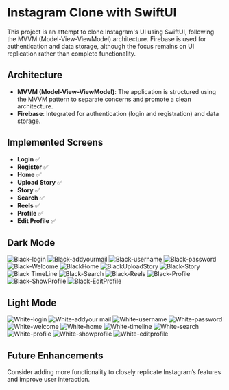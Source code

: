 # Instagram Clone with SwiftUI

This project is an attempt to clone Instagram's UI using SwiftUI, following the MVVM (Model-View-ViewModel) architecture. Firebase is used for authentication and data storage, although the focus remains on UI replication rather than complete functionality.

## Architecture

- **MVVM (Model-View-ViewModel)**: The application is structured using the MVVM pattern to separate concerns and promote a clean architecture.
- **Firebase**: Integrated for authentication (login and registration) and data storage.

## Implemented Screens

- **Login** ✅
- **Register** ✅
- **Home** ✅
- **Upload Story** ✅
- **Story** ✅
- **Search** ✅
- **Reels** ✅
- **Profile** ✅
- **Edit Profile** ✅

## Dark Mode

![Black-login](https://github.com/user-attachments/assets/36da143b-ed7b-4f66-9264-9207c0387301)
![Black-addyourmail](https://github.com/user-attachments/assets/1a7ff17b-4104-466a-935b-2a8e448cd608)
![Black-username](https://github.com/user-attachments/assets/2047a1d3-e499-4d45-b273-a3ee6cded03d)
![Black-password](https://github.com/user-attachments/assets/65868835-6c70-4c01-b9e7-50120cb1919f)
![Black-Welcome](https://github.com/user-attachments/assets/40a8d070-fc83-448d-8e98-0da3ab7ed84f)
![BlackHome](https://github.com/user-attachments/assets/05cd9f4f-ae53-4646-8a8a-f26389d579e1)
![BlackUploadStory](https://github.com/user-attachments/assets/5fff2482-6718-47ce-b5e3-281e30082d48)
![Black-Story](https://github.com/user-attachments/assets/f1576e18-f3f8-4ee1-bcf5-26815a8e6868)
![Black TimeLine](https://github.com/user-attachments/assets/364a7d46-c4ca-49c0-8416-439151411b2f)
![Black-Search](https://github.com/user-attachments/assets/11fb90b3-d673-45c2-8a16-041c15118d5a)
![Black-Reels](https://github.com/user-attachments/assets/088391e1-4edb-4537-8863-efea80253140)
![Black-Profile](https://github.com/user-attachments/assets/2245fb2a-0ba7-48c7-ad71-42b70f5fae5f)
![Black-ShowProfile](https://github.com/user-attachments/assets/8fa06431-28c7-410c-a3aa-c37152b4c510)
![Black-EditProfile](https://github.com/user-attachments/assets/13c685f3-8b29-4dec-805a-d584358d43cf)

## Light Mode

![White-login](https://github.com/user-attachments/assets/e2cdce9e-4615-448d-9c0e-32783249a668)
![White-addyour mail](https://github.com/user-attachments/assets/c95678f2-f2d5-4c43-9ebc-4643bf3ba052)
![White-username](https://github.com/user-attachments/assets/6521802e-9f00-463b-8cc9-6c79a1af5470)
![White-password](https://github.com/user-attachments/assets/632d2d54-521c-4548-b839-3a070e1505f1)
![White-welcome](https://github.com/user-attachments/assets/9ff7089e-1fd3-4c08-a7ff-2db5e57ca398)
![White-home](https://github.com/user-attachments/assets/8c96d4f6-aa10-4dd0-a9d1-4a59c4849908)
![White-timeline](https://github.com/user-attachments/assets/6728512a-076a-450d-bd46-c8a15ba32926)
![White-search](https://github.com/user-attachments/assets/cd668f07-e79d-4283-8608-589f21495bc8)
![White-profile](https://github.com/user-attachments/assets/3847514f-4f3f-4ff7-beef-7a8ac0e7cf4e)
![White-showprofile](https://github.com/user-attachments/assets/e95bb635-576b-4f18-83dc-4d42ae7c530c)
![White-editprofile](https://github.com/user-attachments/assets/655c77b0-22c1-401f-a9cd-1758f5b4a208)

## Future Enhancements

Consider adding more functionality to closely replicate Instagram’s features and improve user interaction.
